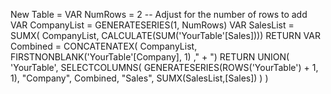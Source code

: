 New Table = 
VAR NumRows = 2  -- Adjust for the number of rows to add
VAR CompanyList = 
  GENERATESERIES(1, NumRows)
VAR SalesList = 
  SUMX(
    CompanyList,
    CALCULATE(SUM('YourTable'[Sales])))
RETURN
  VAR Combined = 
    CONCATENATEX(
      CompanyList,
      FIRSTNONBLANK('YourTable'[Company], 1)
      ," + ")
  RETURN
  UNION(
    'YourTable',
    SELECTCOLUMNS(
      GENERATESERIES(ROWS('YourTable') + 1, 1),
      "Company", Combined,
      "Sales", SUMX(SalesList,[Sales])
    )
  )
